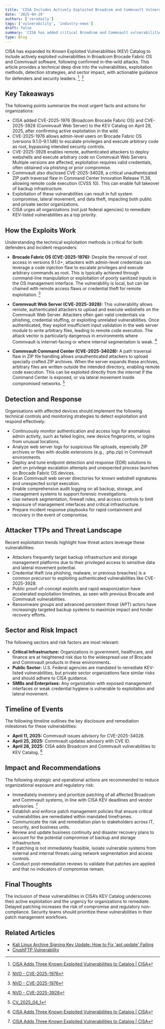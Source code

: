 ```yaml
---
title: 'CISA Includes Actively Exploited Broadcom and Commvault Vulnerabilities to KEV Database'
date: '2025-04-29'
authors: ['zerodaily']
tags: ['vulnerability', 'industry-news']
draft: false
summary: 'CISA has added critical Broadcom and Commvault vulnerabilities to its Known Exploited Vulnerabilities (KEV) Catalog after evidence of active exploitation, urging immediate remediation.'
type: Blog
---
```


CISA has expanded its Known Exploited Vulnerabilities (KEV) Catalog to include actively exploited vulnerabilities in Broadcom Brocade Fabric OS and Commvault software, following confirmed in-the-wild attacks. This article provides a technical deep dive into the vulnerabilities, exploitation methods, detection strategies, and sector impact, with actionable guidance for defenders and security leaders. [^1], [^2]

## Key Takeaways

The following points summarize the most urgent facts and actions for organizations:

- CISA added CVE-2025-1976 (Broadcom Brocade Fabric OS) and CVE-2025-3928 (Commvault Web Server) to the KEV Catalog on April 28, 2025, after confirming active exploitation in the wild.
- CVE-2025-1976 allows admin-level users on Brocade Fabric OS (versions 9.1.0–9.1.1d6) to escalate privileges and execute arbitrary code as root, bypassing intended security controls.
- CVE-2025-3928 enables remote, authenticated attackers to deploy webshells and execute arbitrary code on Commvault Web Servers. Multiple versions are affected; exploitation requires valid credentials, often obtained via phishing or prior compromise.
- Commvault also disclosed CVE-2025-34028, a critical unauthenticated ZIP path traversal flaw in Command Center Innovation Release 11.38, allowing remote code execution (CVSS 10). This can enable full takeover of backup infrastructure.
- Exploitation of these vulnerabilities can result in full system compromise, lateral movement, and data theft, impacting both public and private sector organizations.
- CISA urges all organizations (not just federal agencies) to remediate KEV-listed vulnerabilities as a top priority.

## How the Exploits Work

Understanding the technical exploitation methods is critical for both defenders and incident responders:

- **Brocade Fabric OS (CVE-2025-1976):** Despite the removal of root access in versions 9.1.0+, attackers with admin-level credentials can leverage a code injection flaw to escalate privileges and execute arbitrary commands as root. This is typically achieved through command-line manipulation or exploitation of poorly sanitized inputs in the OS management interface. The vulnerability is local, but can be chained with remote access flaws or credential theft for remote exploitation. [^2]

- **Commvault Web Server (CVE-2025-3928):** This vulnerability allows remote, authenticated attackers to upload and execute webshells on the Commvault Web Server. Attackers often gain valid credentials via phishing, credential stuffing, or exploiting unrelated vulnerabilities. Once authenticated, they exploit insufficient input validation in the web server module to write arbitrary files, leading to remote code execution. The attack vector is particularly dangerous in environments where Commvault is internet-facing or where internal segmentation is weak. [^3]

- **Commvault Command Center (CVE-2025-34028):** A path traversal flaw in ZIP file handling allows unauthenticated attackers to upload specially crafted ZIP archives. When the server expands these archives, arbitrary files are written outside the intended directory, enabling remote code execution. This can be exploited directly from the internet if the Command Center is exposed, or via lateral movement inside compromised networks. [^4]

## Detection and Response

Organisations with affected devices should implement the following technical controls and monitoring strategies to detect exploitation and respond effectively:

- Continuously monitor authentication and access logs for anomalous admin activity, such as failed logins, new device fingerprints, or logins from unusual locations.
- Analyze web server logs for suspicious file uploads, especially ZIP archives or files with double extensions (e.g., .php.zip) in Commvault environments.
- Deploy and tune endpoint detection and response (EDR) solutions to alert on privilege escalation attempts and unexpected process launches on Brocade Fabric OS devices.
- Scan Commvault web server directories for known webshell signatures and unexpected script execution.
- Enable comprehensive audit logging on all backup, storage, and management systems to support forensic investigations.
- Use network segmentation, firewall rules, and access controls to limit exposure of management interfaces and critical infrastructure.
- Prepare incident response playbooks for rapid containment and recovery in the event of compromise.

## Attacker TTPs and Threat Landscape

Recent exploitation trends highlight how threat actors leverage these vulnerabilities:

- Attackers frequently target backup infrastructure and storage management platforms due to their privileged access to sensitive data and lateral movement potential.
- Credential theft (via phishing, malware, or previous breaches) is a common precursor to exploiting authenticated vulnerabilities like CVE-2025-3928.
- Public proof-of-concept exploits and rapid weaponization have accelerated exploitation timelines, as seen with previous Brocade and Commvault vulnerabilities.
- Ransomware groups and advanced persistent threat (APT) actors have increasingly targeted backup systems to maximize impact and hinder recovery efforts.

## Sector and Risk Impact

The following sectors and risk factors are most relevant:

- **Critical Infrastructure:** Organizations in government, healthcare, and finance are at heightened risk due to the widespread use of Brocade and Commvault products in these environments.
- **Public Sector:** U.S. Federal agencies are mandated to remediate KEV-listed vulnerabilities, but private sector organizations face similar risks and should adhere to CISA guidance.
- **SMBs and Enterprises:** Any organization with exposed management interfaces or weak credential hygiene is vulnerable to exploitation and lateral movement.

## Timeline of Events

The following timeline outlines the key disclosure and remediation milestones for these vulnerabilities:

- **April 11, 2025:** Commvault issues advisory for CVE-2025-34028.
- **April 25, 2025:** Commvault updates advisory with CVE ID.
- **April 28, 2025:** CISA adds Broadcom and Commvault vulnerabilities to KEV Catalog. [^1]

## Impact and Recommendations

The following strategic and operational actions are recommended to reduce organizational exposure and regulatory risk:

- Immediately inventory and prioritize patching of all affected Broadcom and Commvault systems, in line with CISA KEV deadlines and vendor advisories. [^1]
- Establish and enforce patch management policies that ensure critical vulnerabilities are remediated within mandated timeframes.
- Communicate the risk and remediation plan to stakeholders across IT, security, and business units.
- Review and update business continuity and disaster recovery plans to account for the potential compromise of backup and storage infrastructure.
- If patching is not immediately feasible, isolate vulnerable systems from external and internal threats using network segmentation and access controls.
- Conduct post-remediation reviews to validate that patches are applied and that no indicators of compromise remain.

## Final Thoughts

The inclusion of these vulnerabilities in CISA’s KEV Catalog underscores their active exploitation and the urgency for organizations to remediate. Delayed patching increases the risk of compromise and regulatory non-compliance. Security teams should prioritize these vulnerabilities in their patch management workflows.

## Related Articles

- [Kali Linux Archive Signing Key Update: How to Fix 'apt update' Failing](</blog/2025-04-28-kali-linux-archive-signing-key-fix-apt-update-failing>)
- [CrushFTP Vulnerability](</blog/2025-04-13-crushftp-vulnerability>)

[^1]: [CISA Adds Three Known Exploited Vulnerabilities to Catalog | CISA](https://www.cisa.gov/news-events/alerts/2025/04/28/cisa-adds-three-known-exploited-vulnerabilities-catalog)
[^2]: [NVD - CVE-2025-1976](https://nvd.nist.gov/vuln/detail/CVE-2025-1976)
[^3]: [NVD - CVE-2025-3928](https://nvd.nist.gov/vuln/detail/CVE-2025-3928)
[^4]: [CV_2025_04_1](https://documentation.commvault.com/securityadvisories/CV_2025_04_1.html)
